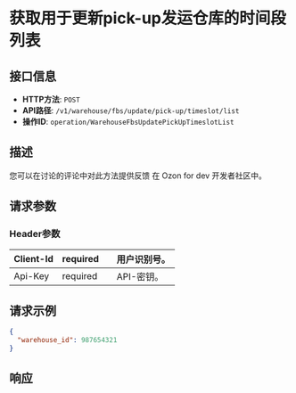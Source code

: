 # 获取用于更新pick-up发运仓库的时间段列表

## 接口信息

- **HTTP方法**: `POST`
- **API路径**: `/v1/warehouse/fbs/update/pick-up/timeslot/list`
- **操作ID**: `operation/WarehouseFbsUpdatePickUpTimeslotList`

## 描述

您可以在讨论的评论中对此方法提供反馈 在 Ozon for dev 开发者社区中。

## 请求参数

### Header参数

| Client-Id | required |  | 用户识别号。 |
|---|---|---|---|
| Api-Key | required |  | API-密钥。 |

## 请求示例

```json
{
  "warehouse_id": 987654321
}
```

## 响应
